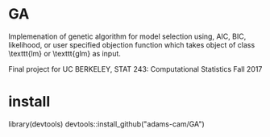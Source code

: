 # GA
Implemenation of genetic algorithm for model selection using, AIC, BIC, likelihood, or user specified objection function which takes object of class \texttt{lm} or \texttt{glm} as input.

Final project for UC BERKELEY, STAT 243: Computational Statistics
Fall 2017

# install
library(devtools)
devtools::install_github("adams-cam/GA")


